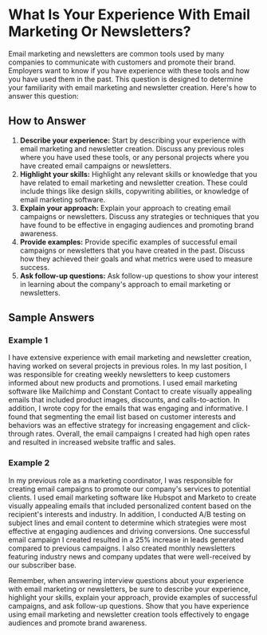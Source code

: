 What Is Your Experience With Email Marketing Or Newsletters?
=================================================================================

Email marketing and newsletters are common tools used by many companies to communicate with customers and promote their brand. Employers want to know if you have experience with these tools and how you have used them in the past. This question is designed to determine your familiarity with email marketing and newsletter creation. Here's how to answer this question:

How to Answer
-------------

1. **Describe your experience:** Start by describing your experience with email marketing and newsletter creation. Discuss any previous roles where you have used these tools, or any personal projects where you have created email campaigns or newsletters.
2. **Highlight your skills:** Highlight any relevant skills or knowledge that you have related to email marketing and newsletter creation. These could include things like design skills, copywriting abilities, or knowledge of email marketing software.
3. **Explain your approach:** Explain your approach to creating email campaigns or newsletters. Discuss any strategies or techniques that you have found to be effective in engaging audiences and promoting brand awareness.
4. **Provide examples:** Provide specific examples of successful email campaigns or newsletters that you have created in the past. Discuss how they achieved their goals and what metrics were used to measure success.
5. **Ask follow-up questions:** Ask follow-up questions to show your interest in learning about the company's approach to email marketing or newsletters.

Sample Answers
--------------

### Example 1

I have extensive experience with email marketing and newsletter creation, having worked on several projects in previous roles. In my last position, I was responsible for creating weekly newsletters to keep customers informed about new products and promotions. I used email marketing software like Mailchimp and Constant Contact to create visually appealing emails that included product images, discounts, and calls-to-action. In addition, I wrote copy for the emails that was engaging and informative. I found that segmenting the email list based on customer interests and behaviors was an effective strategy for increasing engagement and click-through rates. Overall, the email campaigns I created had high open rates and resulted in increased website traffic and sales.

### Example 2

In my previous role as a marketing coordinator, I was responsible for creating email campaigns to promote our company's services to potential clients. I used email marketing software like Hubspot and Marketo to create visually appealing emails that included personalized content based on the recipient's interests and industry. In addition, I conducted A/B testing on subject lines and email content to determine which strategies were most effective at engaging audiences and driving conversions. One successful email campaign I created resulted in a 25% increase in leads generated compared to previous campaigns. I also created monthly newsletters featuring industry news and company updates that were well-received by our subscriber base.

Remember, when answering interview questions about your experience with email marketing or newsletters, be sure to describe your experience, highlight your skills, explain your approach, provide examples of successful campaigns, and ask follow-up questions. Show that you have experience using email marketing and newsletter creation tools effectively to engage audiences and promote brand awareness.
